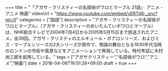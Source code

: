 +++
title =  "「アガサ・クリスティーの名探偵ポワロとマープル 21話」 アニメ - アニメ 映画"
videoUrl = "https://www.youtube.com/embed/vERT48-_snc?rel=0"
categories = ["国語"]
description = "アガサ・クリスティーの名探偵ポワロとマープル』（アガサ・クリスティーのめいたんていポワロとマープル）は、NHK総合テレビで2004年7月4日から2005年5月15日まで放送されたアニメ。全39回。アガサ・クリスティのエルキュール・ポアロシリーズ、およびミス・マープルシリーズの2大シリーズが原作で、物語の舞台となる1930年代当時のロンドンの市街や風景などをアニメーションで再現している。時代考証に木村尚三郎を起用している。"
tags = ["アガサクリスティー","名探偵ポワロ","アニメ","映画"]
date = 2018-04-08T16:51:26+09:00
draft = true
+++

